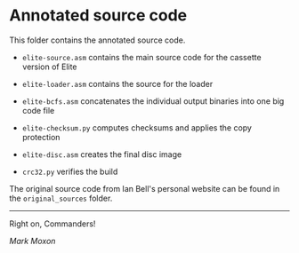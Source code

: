 # Annotated source code

This folder contains the annotated source code.

* `elite-source.asm` contains the main source code for the cassette version of Elite

* `elite-loader.asm` contains the source for the loader

* `elite-bcfs.asm` concatenates the individual output binaries into one big code file

* `elite-checksum.py` computes checksums and applies the copy protection

* `elite-disc.asm` creates the final disc image

* `crc32.py` verifies the build

The original source code from Ian Bell's personal website can be found in the `original_sources` folder.

---

Right on, Commanders!

_Mark Moxon_